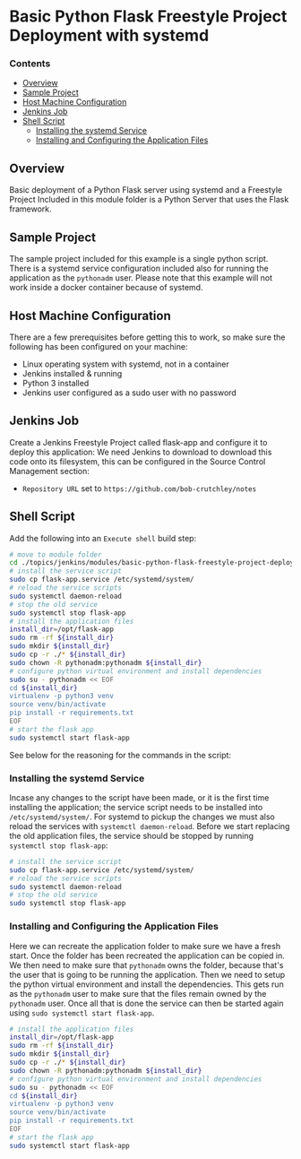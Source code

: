 <!--PROPS
{
    "prereqs": [
        "jenkins/web-setup",
        "jenkins/jobs",
        "jenkins/freestyle-project",
        "linux/systemd",
        "linux/sudo"
    ]
}
-->
# Basic Python Flask Freestyle Project Deployment with systemd
<!--TOC_START-->
### Contents
- [Overview](#overview)
- [Sample Project](#sample-project)
- [Host Machine Configuration](#host-machine-configuration)
- [Jenkins Job](#jenkins-job)
- [Shell Script](#shell-script)
	- [Installing the systemd Service](#installing-the-systemd-service)
	- [Installing and Configuring the Application Files](#installing-and-configuring-the-application-files)

<!--TOC_END-->
## Overview
Basic deployment of a Python Flask server using systemd and a Freestyle Project
Included in this module folder is a Python Server that uses the Flask framework.
## Sample Project
The sample project included for this example is a single python script.
There is a systemd service configuration included also for running the application as the `pythonadm` user.
Please note that this example will not work inside a docker container because of systemd.
## Host Machine Configuration
There are a few prerequisites before getting this to work, so make sure the following has been configured on your machine:
- Linux operating system with systemd, not in a container
- Jenkins installed & running
- Python 3 installed
- Jenkins user configured as a sudo user with no password
## Jenkins Job
Create a Jenkins Freestyle Project called flask-app and configure it to deploy this application:
We need Jenkins to download to download this code onto its filesystem, this can be configured in the Source Control Management section:
- `Repository URL` set to `https://github.com/bob-crutchley/notes`
## Shell Script
Add the following into an `Execute shell` build step:
```bash
# move to module folder
cd ./topics/jenkins/modules/basic-python-flask-freestyle-project-deployment-with-systemd
# install the service script
sudo cp flask-app.service /etc/systemd/system/
# reload the service scripts
sudo systemctl daemon-reload
# stop the old service
sudo systemctl stop flask-app
# install the application files
install_dir=/opt/flask-app
sudo rm -rf ${install_dir}
sudo mkdir ${install_dir}
sudo cp -r ./* ${install_dir}
sudo chown -R pythonadm:pythonadm ${install_dir}
# configure python virtual environment and install dependencies
sudo su - pythonadm << EOF
cd ${install_dir}
virtualenv -p python3 venv
source venv/bin/activate
pip install -r requirements.txt
EOF
# start the flask app
sudo systemctl start flask-app
```
See below for the reasoning for the commands in the script:
### Installing the systemd Service 
Incase any changes to the script have been made, or it is the first time installing the application; the service script needs to be installed into `/etc/systemd/system/`.
For systemd to pickup the changes we must also reload the services with `systemctl daemon-reload`.
Before we start replacing the old application files, the service should be stopped by running `systemctl stop flask-app`:
```bash
# install the service script
sudo cp flask-app.service /etc/systemd/system/
# reload the service scripts
sudo systemctl daemon-reload
# stop the old service
sudo systemctl stop flask-app
```
### Installing and Configuring the Application Files
Here we can recreate the application folder to make sure we have a fresh start.
Once the folder has been recreated the application can be copied in.
We then need to make sure that `pythonadm` owns the folder, because that's the user that is going to be running the application.
Then we need to setup the python virtual environment and install the dependencies.
This gets run as the `pythonadm` user to make sure that the files remain owned by the `pythonadm` user.
Once all that is done the service can then be started again using `sudo systemctl start flask-app`.
```bash
# install the application files
install_dir=/opt/flask-app
sudo rm -rf ${install_dir}
sudo mkdir ${install_dir}
sudo cp -r ./* ${install_dir}
sudo chown -R pythonadm:pythonadm ${install_dir}
# configure python virtual environment and install dependencies
sudo su - pythonadm << EOF
cd ${install_dir}
virtualenv -p python3 venv
source venv/bin/activate
pip install -r requirements.txt
EOF
# start the flask app
sudo systemctl start flask-app
```
